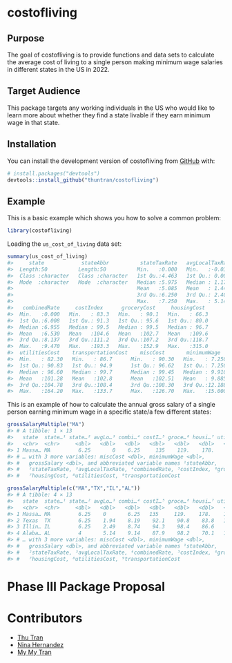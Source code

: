 
<!-- README.md is generated from README.Rmd. Please edit that file -->

# costofliving

<!-- badges: start -->
<!-- badges: end -->

## Purpose

The goal of costofliving is to provide functions and data sets to
calculate the average cost of living to a single person making minimum
wage salaries in different states in the US in 2022.

## Target Audience

This package targets any working individuals in the US who would like to
learn more about whether they find a state livable if they earn minimum
wage in that state.

## Installation

You can install the development version of costofliving from
[GitHub](https://github.com/) with:

``` r
# install.packages("devtools")
devtools::install_github("thuntran/costofliving")
```

## Example

This is a basic example which shows you how to solve a common problem:

``` r
library(costofliving)
```

Loading the `us_cost_of_living` data set:

``` r
summary(us_cost_of_living)
#>     state            stateAbbr          stateTaxRate   avgLocalTaxRate  
#>  Length:50          Length:50          Min.   :0.000   Min.   :-0.0300  
#>  Class :character   Class :character   1st Qu.:4.463   1st Qu.: 0.0075  
#>  Mode  :character   Mode  :character   Median :5.975   Median : 1.1700  
#>                                        Mean   :5.085   Mean   : 1.4450  
#>                                        3rd Qu.:6.250   3rd Qu.: 2.4075  
#>                                        Max.   :7.250   Max.   : 5.1400  
#>   combinedRate     costIndex      groceryCost     housingCost   
#>  Min.   :0.000   Min.   : 83.3   Min.   : 90.1   Min.   : 66.3  
#>  1st Qu.:6.008   1st Qu.: 91.3   1st Qu.: 95.6   1st Qu.: 80.0  
#>  Median :6.955   Median : 99.5   Median : 99.5   Median : 96.7  
#>  Mean   :6.530   Mean   :104.6   Mean   :102.7   Mean   :109.6  
#>  3rd Qu.:8.137   3rd Qu.:111.2   3rd Qu.:107.2   3rd Qu.:118.7  
#>  Max.   :9.470   Max.   :193.3   Max.   :152.9   Max.   :315.0  
#>  utilitiesCost    transportationCost    miscCost       minimumWage    
#>  Min.   : 82.30   Min.   : 86.7      Min.   : 90.30   Min.   : 7.250  
#>  1st Qu.: 90.83   1st Qu.: 94.9      1st Qu.: 96.62   1st Qu.: 7.250  
#>  Median : 96.60   Median : 99.7      Median : 99.45   Median : 9.910  
#>  Mean   :101.28   Mean   :102.8      Mean   :102.51   Mean   : 9.885  
#>  3rd Qu.:104.78   3rd Qu.:108.4      3rd Qu.:108.30   3rd Qu.:12.188  
#>  Max.   :164.20   Max.   :133.7      Max.   :126.70   Max.   :15.000
```

This is an example of how to calculate the annual gross salary of a
single person earning minimum wage in a specific state/a few different
states:

``` r
grossSalaryMultiple("MA")
#> # A tibble: 1 × 13
#>   state  state…¹ state…² avgLo…³ combi…⁴ costI…⁵ groce…⁶ housi…⁷ utili…⁸ trans…⁹
#>   <chr>  <chr>     <dbl>   <dbl>   <dbl>   <dbl>   <dbl>   <dbl>   <dbl>   <dbl>
#> 1 Massa… MA         6.25       0    6.25     135    119.    178.    111.    111.
#> # … with 3 more variables: miscCost <dbl>, minimumWage <dbl>,
#> #   grossSalary <dbl>, and abbreviated variable names ¹​stateAbbr,
#> #   ²​stateTaxRate, ³​avgLocalTaxRate, ⁴​combinedRate, ⁵​costIndex, ⁶​groceryCost,
#> #   ⁷​housingCost, ⁸​utilitiesCost, ⁹​transportationCost
```

``` r
grossSalaryMultiple(c("MA","TX","IL","AL"))
#> # A tibble: 4 × 13
#>   state  state…¹ state…² avgLo…³ combi…⁴ costI…⁵ groce…⁶ housi…⁷ utili…⁸ trans…⁹
#>   <chr>  <chr>     <dbl>   <dbl>   <dbl>   <dbl>   <dbl>   <dbl>   <dbl>   <dbl>
#> 1 Massa… MA         6.25    0       6.25   135     119.    178.    111.    111. 
#> 2 Texas  TX         6.25    1.94    8.19    92.1    90.8    83.8   103.     94.1
#> 3 Illin… IL         6.25    2.49    8.74    94.3    98.4    86.6    96.5   106. 
#> 4 Alaba… AL         4       5.14    9.14    87.9    98.2    70.1   101.     92.7
#> # … with 3 more variables: miscCost <dbl>, minimumWage <dbl>,
#> #   grossSalary <dbl>, and abbreviated variable names ¹​stateAbbr,
#> #   ²​stateTaxRate, ³​avgLocalTaxRate, ⁴​combinedRate, ⁵​costIndex, ⁶​groceryCost,
#> #   ⁷​housingCost, ⁸​utilitiesCost, ⁹​transportationCost
```

# Phase III Package Proposal

# Contributors

-   [Thu Tran](https://github.com/thuntran)
-   [Nina Hernandez](http://github.com/nhernandez3)
-   [My My Tran](http://github.com/puppehmama)
